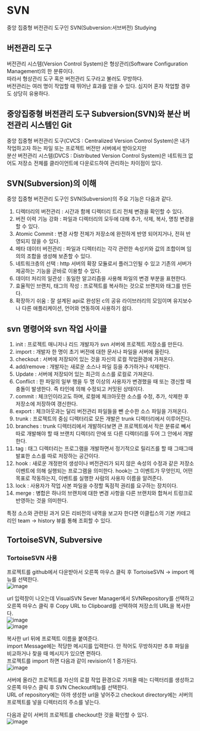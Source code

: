 # SVN
중앙 집중형 버전관리 도구인 SVN(Subversion:서브버전) Studying

## 버전관리 도구

버전관리 시스템(Version Control System)은 형상관리(Software Configuration Management)의 한 분류이다.   
따라서 형상관리 도구 혹은 버전관리 도구라고 불러도 무방하다.  
버전관리는 여러 명이 작업할 때 뛰어난 효과를 얻을 수 있다. 심지어 혼자 작업할 경우도 상당히 유용하다.

## 중앙집중형 버전관리 도구 Subversion(SVN)와 분산 버전관리 시스템인 Git

중앙 집중형 버전관리 도구(CVCS : Centralized Version Control System)은 내가 작업하고자 하는 파일 또는 프로젝트 버전만 서버에서 받아오지만   
분산 버전관리 시스템(DVCS : Distributed Version Control System)은 네트워크 없어도 저장소 전체를 클라이언트에 다운로드하여 관리하는 차이점이 있다.

## SVN(Subversion)의 이해

중앙 집중형 버전관리 도구인 SVN(Subversion)의 주요 기능은 다음과 같다.   

1. 디렉터리의 버전관리 : 시간과 함께 디렉터리 트리 전체 변경을 확인할 수 있다.
2. 버전 이력 기능 강화 : 파일과 디렉터리의 모두에 대해 추가, 삭제, 복사, 명칭 변경을 할 수 있다.
3. Atomic Commit : 변경 사항 전체가 저장소에 완전하게 반영 되어지거나, 전혀 반영되지 않을 수 있다.
4. 메타 데이터 버전관리 : 파일과 디렉터리는 각각 관련한 속성키와 값의 조합이며 임의의 조합을 생성해 보존할 수 있다.
5. 네트워크층의 선택 : http 서버의 확장 모듈로서 플러그인될 수 있고 기존의 서버가 제공하는 기능을 곧바로 이용할 수 있다.
6. 데이터 처리의 일관성 : 동일한 알고리즘을 사용해 파일의 변경 부분을 표현한다.
7. 효율적인 브랜치, 태그의 작성 : 프로젝트를 복사하는 것으로 브랜치와 태그를 만든다.
8. 확장하기 쉬움 : 잘 설계된 api로 완성된 c의 공유 라이브러리의 모임이며 유지보수나 다른 애플리케이션, 언어와 연동하여 사용하기 쉽다.

## svn 명령어와 svn 작업 사이클

1. init : 프로젝트 매니저나 리드 개발자가 svn 서버에 프로젝트 저장소를 만든다.
2. import : 개발자 한 명이 초기 버전에 대한 문서나 파일을 서버에 올린다.
3. checkout : 서버에 저장되어 있는 것을 자신의 로컬 작업환경에 가져온다.
4. add/remove : 개발자는 새로운 소스나 파일 등을 추가하거나 삭제한다.
5. Update : 서버에 저장되어 있는 최근의 소스를 로컬로 가져온다.
6. Conflict : 한 파일의 일부 행을 두 명 이상의 사용자가 변경했을 때 또는 갱신할 때 충돌이 발생한다. 즉 타인에 의해 수정되고 커밋된 상태이다.
7. commit : 체크인이라고도 하며, 로컬에 체크아웃한 소스를 수정, 추가, 삭제한 후 저장소에 저장하여 갱신한다.
8. export : 체크아웃과는 달리 버전관리 파일들을 뺀 순수한 소스 파일을 가져온다.
9. trunk : 프로젝트의 중심 디렉터리로 모든 개발은 trunk 디렉터리에서 이루어진다.
10. branches : trunk 디렉터리에서 개발하다보면 큰 프로젝트에서 작은 분류로 빼서 따로 개발해야 할 때 브랜치 디렉터리 안에 또 다른 디렉터리를 두어 그 안에서 개발한다.
11. tag : 태그 디렉터리는 프로그램을 개발하면서 정기적으로 릴리즈를 할 때 그때그때 발표한 소스를 따로 저장하는 공간이다.
12. hook : 새로운 개정판의 생성이나 버전관리가 되지 않은 속성의 수정과 같은 저장소 이벤트에 의해 실행되는 프로그램을 의미한다. hook는 그 이벤트가 무엇인지, 어떤 목표로 작동하는지, 이벤트를 실행한 사람의 사용자 이름을 알려준다.
13. lock : 사용자가 작업 사본 파일을 수정할 독점적 권리를 요구하는 장치이다.
14. merge : 병합은 하나의 브랜치에 대한 변경 사항을 다른 브랜치와 합쳐서 트렁크로 반영하는 것을 의미한다.

특정 소스와 관련된 과거 모든 리비전의 내역을 보고자 한다면 이클립스의 기본 카테고리인 team -> history 뷰를 통해 조회할 수 있다.

## TortoiseSVN, Subversive 

### TortoiseSVN 사용

프로젝트를 github에서 다운받아서 오른쪽 마우스 클릭 후 TortoiseSVN -> import 메뉴를 선택한다.   
![image](https://user-images.githubusercontent.com/58906858/180745835-96d13d46-00d7-494b-ba3a-ec4b6b33707c.png)

url 입력창이 나오는데 VisualSVN Sever Manager에서 SVNRepository를 선택하고 오른쪽 마우스 클릭 후 Copy URL to Clipboard를 선택하여 저장소의 URL을 복사한다.   
![image](https://user-images.githubusercontent.com/58906858/180746004-2ecd008a-1ce6-4789-9c18-a8f911a75e39.png)   
![image](https://user-images.githubusercontent.com/58906858/180746264-52f4963b-6a18-4c2d-8544-f98ed8f0c99b.png)

복사한 url 뒤에 프로젝트 이름을 붙여준다.   
import Message에는 적당한 메시지를 입력한다. 안 적어도 무방하지만 추후 파일을 비교하거나 찾을 때 메시지가 있으면 편하다.   
프로젝트를 import 하면 다음과 같이 revision이 1 증가된다.   
![image](https://user-images.githubusercontent.com/58906858/180746806-066a3f25-9c95-474c-9fd5-bb82651c316e.png)

서버에 올라간 프로젝트를 자신의 로컬 작업 환경으로 가져올 때는 디렉터리를 생성하고 오른쪽 마우스 클릭 후 SVN Checkout메뉴를 선택한다.   
URL of repository에는 아까 생성한 url을 넣어주고 checkout directory에는 서버의 프로젝트를 넣을 디렉터리의 주소를 넣는다.   

다음과 같이 서버의 프로젝트를 checkout한 것을 확인할 수 있다.   
![image](https://user-images.githubusercontent.com/58906858/180747667-7a86a7d1-481b-49f3-b48a-3106be35073f.png)

